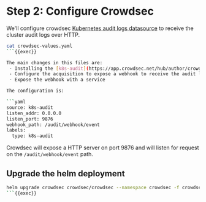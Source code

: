 # Step 2: Configure Crowdsec

We'll configure crowdsec [Kubernetes audit logs datasource](https://docs.crowdsec.net/docs/next/log_processor/data_sources/kubernetes_audit) to receive the cluster audit logs over HTTP.

```bash
cat crowdsec-values.yaml
```{{exec}}

The main changes in this files are:
 - Installing the [k8s-audit](https://app.crowdsec.net/hub/author/crowdsecurity/collections/k8s-audit) collection, which contains the log parser and the various detection scenarios.
 - Configure the acquisition to expose a webhook to receive the audit logs.
 - Expose the webhook with a service

The configuration is:

```yaml
source: k8s-audit
listen_addr: 0.0.0.0
listen_port: 9876
webhook_path: /audit/webhook/event
labels:
  type: k8s-audit
```

Crowdsec will expose a HTTP server on port 9876 and will listen for request on the `/audit/webhook/event` path.

## Upgrade the helm deployment

```bash
helm upgrade crowdsec crowdsec/crowdsec --namespace crowdsec -f crowdsec-values.yaml -f crowdsec-values-audit.yaml
```{{exec}}